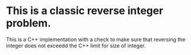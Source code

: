 # This is a classic reverse integer problem.

This is a C++ implementation with a check to make sure that reversing the integer does not exceedd the C++ limit for size of integer.
